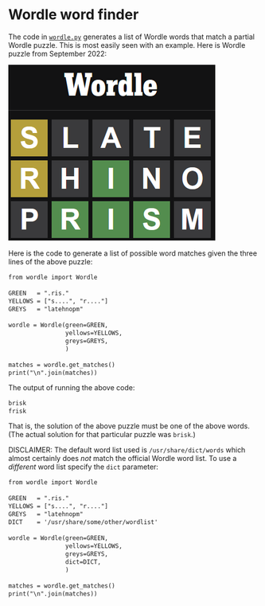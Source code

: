 # Wordle word finder

The code in [`wordle.py`](wordle.py) generates a list of Wordle words that
match a partial Wordle puzzle. This is most easily seen with an example.
Here is Wordle puzzle from September 2022:

![Wordle puzzle](wordle-example.png)

Here is the code to generate a list of possible word matches given the three lines
of the above puzzle:
```
from wordle import Wordle

GREEN   = ".ris."
YELLOWS = ["s....", "r...."]
GREYS   = "latehnopm"

wordle = Wordle(green=GREEN,
                yellows=YELLOWS,
                greys=GREYS,
                )

matches = wordle.get_matches()
print("\n".join(matches))
```

The output of running the above code:
```
brisk
frisk
```

That is, the solution of the above puzzle must be one of the above words. (The
actual solution for that particular puzzle was `brisk`.)

DISCLAIMER: The default word list used is `/usr/share/dict/words` which
almost certainly does _not_ match the official Wordle word list. To use a
_different_ word list specify the `dict` parameter:

```
from wordle import Wordle

GREEN   = ".ris."
YELLOWS = ["s....", "r...."]
GREYS   = "latehnopm"
DICT    = '/usr/share/some/other/wordlist'

wordle = Wordle(green=GREEN,
                yellows=YELLOWS,
                greys=GREYS,
                dict=DICT,
                )

matches = wordle.get_matches()
print("\n".join(matches))
```
